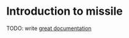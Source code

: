 # Introduction to missile

TODO: write [great documentation](http://jacobian.org/writing/what-to-write/)
